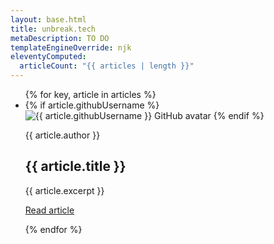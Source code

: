 ```yaml
---
layout: base.html
title: unbreak.tech
metaDescription: TO DO
templateEngineOverride: njk
eleventyComputed:
  articleCount: "{{ articles | length }}"
---
```


<ul class="articles">
{% for key, article in articles %}
    <li class="articles__item">
      <div class="articles__itemMeta">
        {% if article.githubUsername %}
          <img src="https://github.com/{{ article.githubUsername }}.png" alt="{{ article.githubUsername }} GitHub avatar" class="articles__itemAvatar" />
        {% endif %}
        <p class="articles__itemAuthor">{{ article.author }}</p>
      </div>
      <h2 class="articles__itemTitle">{{ article.title }}</h2>
      <p class="articles__itemExcerpt">{{ article.excerpt }}</p>
      <a href="{{ article.url }}" target="_blank" rel="noreferrer" class="articles__itemLink" aria-label="Read {{ article.title }}">
        Read article
      </a>
    </li>

{% endfor %}

</ul>
